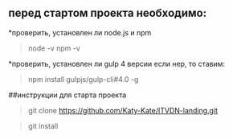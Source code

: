 ## перед стартом проекта необходимо:
*проверить, установлен ли node.js и npm

> node -v
> npm -v

*проверить, установлен ли gulp 4 версии
если нер, то ставим:

> npm install gulpjs/gulp-cli#4.0 -g

##инструкции для старта проекта
> git clone https://github.com/Katy-Kate/ITVDN-landing.git

>git install
